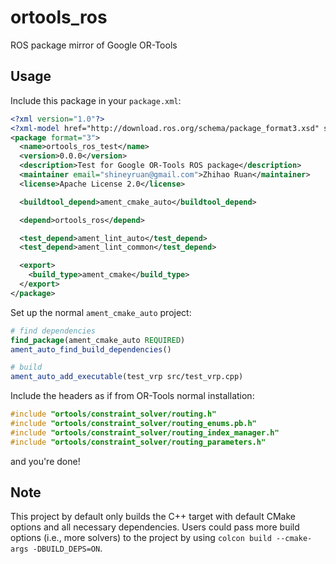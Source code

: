 # ortools_ros

ROS package mirror of Google OR-Tools

## Usage

Include this package in your `package.xml`:

```xml
<?xml version="1.0"?>
<?xml-model href="http://download.ros.org/schema/package_format3.xsd" schematypens="http://www.w3.org/2001/XMLSchema"?>
<package format="3">
  <name>ortools_ros_test</name>
  <version>0.0.0</version>
  <description>Test for Google OR-Tools ROS package</description>
  <maintainer email="shineyruan@gmail.com">Zhihao Ruan</maintainer>
  <license>Apache License 2.0</license>

  <buildtool_depend>ament_cmake_auto</buildtool_depend>

  <depend>ortools_ros</depend>

  <test_depend>ament_lint_auto</test_depend>
  <test_depend>ament_lint_common</test_depend>

  <export>
    <build_type>ament_cmake</build_type>
  </export>
</package>
```

Set up the normal `ament_cmake_auto` project:

```cmake
# find dependencies
find_package(ament_cmake_auto REQUIRED)
ament_auto_find_build_dependencies()

# build
ament_auto_add_executable(test_vrp src/test_vrp.cpp)
```

Include the headers as if from OR-Tools normal installation:

```c++
#include "ortools/constraint_solver/routing.h"
#include "ortools/constraint_solver/routing_enums.pb.h"
#include "ortools/constraint_solver/routing_index_manager.h"
#include "ortools/constraint_solver/routing_parameters.h"
```

and you're done!

## Note

This project by default only builds the C++ target with default CMake options and all necessary dependencies. Users could pass more build options (i.e., more solvers) to the project by using `colcon build --cmake-args -DBUILD_DEPS=ON`.

